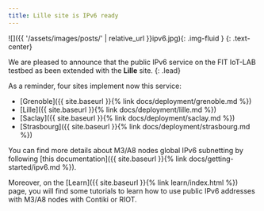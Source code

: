 ```yaml
---
title: Lille site is IPv6 ready
---
```


![]({{ '/assets/images/posts/' | relative_url }}ipv6.jpg){: .img-fluid }
{: .text-center}

We are pleased to announce that the public IPv6 service on the FIT IoT-LAB testbed as been extended with the **Lille** site.
{: .lead}

As a reminder, four sites implement now this service:

*   [Grenoble]({{ site.baseurl }}{% link docs/deployment/grenoble.md %})
*   [Lille]({{ site.baseurl }}{% link docs/deployment/lille.md %})
*   [Saclay]({{ site.baseurl }}{% link docs/deployment/saclay.md %})
*   [Strasbourg]({{ site.baseurl }}{% link docs/deployment/strasbourg.md %})

You can find more details about M3/A8 nodes global IPv6 subnetting by following [this documentation]({{ site.baseurl }}{% link docs/getting-started/ipv6.md %}).

Moreover, on the [Learn]({{ site.baseurl }}{% link learn/index.html %}) page, you will find some tutorials to learn how to use public IPv6 addresses with M3/A8 nodes with Contiki or RIOT.
